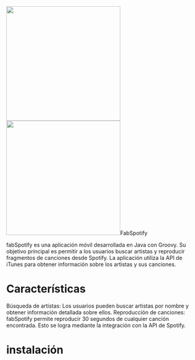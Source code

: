 <img src="https://github.com/THE-FABI7/Music_app/assets/80603614/439df20a-5ccc-4a4b-8278-16969415925e" width="300">
<img src="https://github.com/THE-FABI7/Music_app/assets/80603614/638d606f-6132-48f0-9d5c-3d31b4f28cdc" width="300"

# FabSpotify
fabSpotify es una aplicación móvil desarrollada en Java con Groovy. Su objetivo principal es permitir a los usuarios buscar artistas y reproducir fragmentos de canciones desde Spotify. La aplicación utiliza la API de iTunes para obtener información sobre los artistas y sus canciones.

# Características
Búsqueda de artistas: Los usuarios pueden buscar artistas por nombre y obtener información detallada sobre ellos.
Reproducción de canciones: fabSpotify permite reproducir 30 segundos de cualquier canción encontrada. Esto se logra mediante la integración con la API de Spotify.

# instalación 

